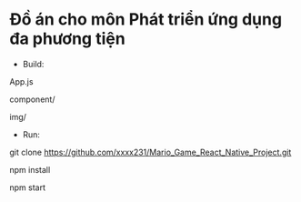 # Đồ án cho môn Phát triển ứng dụng đa phương tiện

* Build:

App.js

component/

img/

* Run:

git clone https://github.com/xxxx231/Mario_Game_React_Native_Project.git

npm install

npm start



